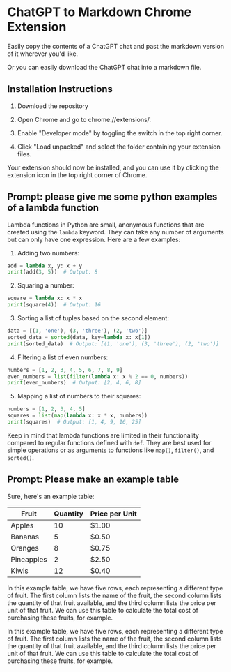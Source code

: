 # ChatGPT to Markdown Chrome Extension

Easily copy the contents of a ChatGPT chat and past the markdown version of it wherever you'd like.

Or you can easily download the ChatGPT chat into a markdown file.

## Installation Instructions

1. Download the repository

1. Open Chrome and go to chrome://extensions/.

1. Enable "Developer mode" by toggling the switch in the top right corner.

1. Click "Load unpacked" and select the folder containing your extension files.

Your extension should now be installed, and you can use it by clicking the extension icon in the top right corner of Chrome.


## Prompt: please give me some python examples of a lambda function

Lambda functions in Python are small, anonymous functions that are created using the <code>lambda</code> keyword. They can take any number of arguments but can only have one expression. Here are a few examples:

1. Adding two numbers:

```python
add = lambda x, y: x + y
print(add(3, 5))  # Output: 8
```

2. Squaring a number:

```python
square = lambda x: x * x
print(square(4))  # Output: 16
```

3. Sorting a list of tuples based on the second element:

```python
data = [(1, 'one'), (3, 'three'), (2, 'two')]
sorted_data = sorted(data, key=lambda x: x[1])
print(sorted_data)  # Output: [(1, 'one'), (3, 'three'), (2, 'two')]
```

4. Filtering a list of even numbers:

```python
numbers = [1, 2, 3, 4, 5, 6, 7, 8, 9]
even_numbers = list(filter(lambda x: x % 2 == 0, numbers))
print(even_numbers)  # Output: [2, 4, 6, 8]
```

5. Mapping a list of numbers to their squares:

```python
numbers = [1, 2, 3, 4, 5]
squares = list(map(lambda x: x * x, numbers))
print(squares)  # Output: [1, 4, 9, 16, 25]
```

Keep in mind that lambda functions are limited in their functionality compared to regular functions defined with <code>def</code>. They are best used for simple operations or as arguments to functions like <code>map()</code>, <code>filter()</code>, and <code>sorted()</code>.

## Prompt: Please make an example table

Sure, here's an example table:

<table><thead><tr><th>Fruit</th><th>Quantity</th><th>Price per Unit</th></tr></thead><tbody><tr><td>Apples</td><td>10</td><td>$1.00</td></tr><tr><td>Bananas</td><td>5</td><td>$0.50</td></tr><tr><td>Oranges</td><td>8</td><td>$0.75</td></tr><tr><td>Pineapples</td><td>2</td><td>$2.50</td></tr><tr><td>Kiwis</td><td>12</td><td>$0.40</td></tr></tbody></table>

In this example table, we have five rows, each representing a different type of fruit. The first column lists the name of the fruit, the second column lists the quantity of that fruit available, and the third column lists the price per unit of that fruit. We can use this table to calculate the total cost of purchasing these fruits, for example.



In this example table, we have five rows, each representing a different type of fruit. The first column lists the name of the fruit, the second column lists the quantity of that fruit available, and the third column lists the price per unit of that fruit. We can use this table to calculate the total cost of purchasing these fruits, for example.

